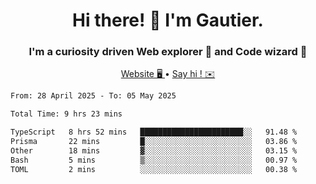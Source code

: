 <h1 align="center">Hi there! 👋 I'm Gautier.</h1>
<h3 align="center">I'm a curiosity driven Web explorer 🚀 and Code wizard 🧙</h3>

<p align="center">
  <a href="https://xisabla.github.io/">Website 🖥️ </a> •
  <a href="mailto:xisabla.dev@gmail.com">Say hi ! ✉️</a>
</p>

<!--START_SECTION:waka-->

```txt
From: 28 April 2025 - To: 05 May 2025

Total Time: 9 hrs 23 mins

TypeScript   8 hrs 52 mins   ███████████████████████░░   91.48 %
Prisma       22 mins         █░░░░░░░░░░░░░░░░░░░░░░░░   03.86 %
Other        18 mins         ▓░░░░░░░░░░░░░░░░░░░░░░░░   03.15 %
Bash         5 mins          ▒░░░░░░░░░░░░░░░░░░░░░░░░   00.97 %
TOML         2 mins          ░░░░░░░░░░░░░░░░░░░░░░░░░   00.38 %
```

<!--END_SECTION:waka-->
